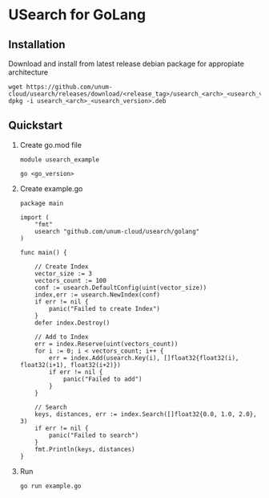# USearch for GoLang

## Installation
Download and install from latest release debian package for appropiate architecture

	wget https://github.com/unum-cloud/usearch/releases/download/<release_tag>/usearch_<arch>_<usearch_version>.deb
	dpkg -i usearch_<arch>_<usearch_version>.deb
## Quickstart
1. Create go.mod file

	```
	module usearch_example

	go <go_version>
	```

2. Create example.go

	```golang
	package main

	import (
		"fmt"
		usearch "github.com/unum-cloud/usearch/golang"
	)

	func main() {

		// Create Index
		vector_size := 3
		vectors_count := 100
		conf := usearch.DefaultConfig(uint(vector_size))
		index,err := usearch.NewIndex(conf)
		if err != nil {
			panic("Failed to create Index")
		}
		defer index.Destroy()
		
		// Add to Index
		err = index.Reserve(uint(vectors_count))
		for i := 0; i < vectors_count; i++ {
			err = index.Add(usearch.Key(i), []float32{float32(i), float32(i+1), float32(i+2)})
			if err != nil {
				panic("Failed to add")
			}
		}

		// Search
		keys, distances, err := index.Search([]float32{0.0, 1.0, 2.0}, 3)
		if err != nil {
			panic("Failed to search")
		}
		fmt.Println(keys, distances)
	}
	```

3. Run

	```
	go run example.go
	```
